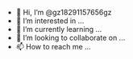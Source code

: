 - 👋 Hi, I’m @gz18291157656gz
- 👀 I’m interested in ...
- 🌱 I’m currently learning ...
- 💞️ I’m looking to collaborate on ...
- 📫 How to reach me ...

<!---
gz18291157656gz/gz18291157656gz is a ✨ special ✨ repository because its `README.md` (this file) appears on your GitHub profile.
You can click the Preview link to take a look at your changes.
--->
